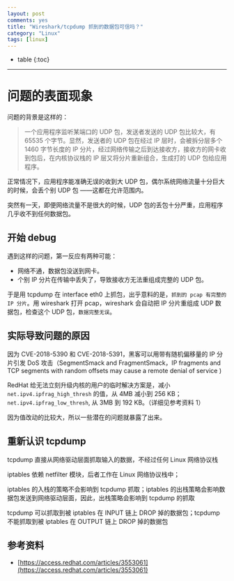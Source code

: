 ```yaml
---
layout: post
comments: yes
title: "Wireshark/tcpdump 抓到的数据包可信吗？"
category: "Linux"
tags: [linux]
---
```


* table
{:toc}
***

# 问题的表面现象

问题的背景是这样的：

> 一个应用程序监听某端口的 UDP 包，发送者发送的 UDP 包比较大，有 65535 个字节。显然，发送者的 UDP 包在经过 IP 层时，会被拆分层多个 1460 字节长度的 IP 分片，经过网络传输之后到达接收方，接收方的网卡收到包后，在内核协议栈的 IP 层又将分片重新组合，生成打的 UDP 包给应用程序。


正常情况下，应用程序能准确无误的收到大 UDP 包，偶尔系统网络流量十分巨大的时候，会丢个别 UDP 包 ——这都在允许范围内。

突然有一天，即便网络流量不是很大的时候，UDP 包的丢包十分严重，应用程序几乎收不到任何数据包。


## 开始 debug

遇到这样的问题，第一反应有两种可能：
- 网络不通，数据包没送到网卡。
- 个别 IP 分片在传输中丢失了，导致接收方无法重组成完整的 UDP 包。

于是用 tcpdump 在 interface eth0 上抓包，出乎意料的是，`抓到的 pcap 有完整的 IP 分片`。用 wireshark 打开 pcap，wireshark 会自动把 IP 分片重组成 UDP 数据包，检查这个 UDP 包，`数据完整无误`。



## 实际导致问题的原因

因为 CVE-2018-5390 和 CVE-2018-5391，黑客可以用带有随机偏移量的 IP 分片引发 DoS 攻击（SegmentSmack and FragmentSmack，IP fragments and TCP segments with random offsets may cause a remote denial of service )

RedHat 给无法立刻升级内核的用户的临时解决方案是，减小 `net.ipv4.ipfrag_high_thresh` 的值，从 4MB 减小到 256 KB；`net.ipv4.ipfrag_low_thresh`, 从 3MB 到 192 KB。（详细见参考资料 1）

因为值改动的比较大，所以一些潜在的问题就暴露了出来。


## 重新认识 tcpdump 

tcpdump 直接从网络驱动层面抓取输入的数据，不经过任何 Linux 网络协议栈


iptables 依赖 netfilter 模块，后者工作在 Linux 网络协议栈中；


iptables 的入栈的策略不会影响到 tcpdump 抓取；iptables 的出栈策略会影响数据包发送到网络驱动层面，因此，出栈策略会影响到 tcpdump 的抓取


tcpdump 可以抓取到被 iptables 在 INPUT 链上 DROP 掉的数据包；tcpdump 不能抓取到被 iptables 在 OUTPUT 链上 DROP 掉的数据包



## 参考资料
- [https://access.redhat.com/articles/3553061](https://access.redhat.com/articles/3553061)




